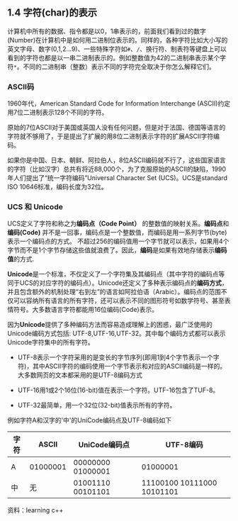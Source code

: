 
## 1.4 字符(char)的表示

计算机中所有的数据、指令都是以0，1串表示的，前面我们看到过的数字(Number)在计算机中是如何用二进制位表示的。同样的，各种字符比如大小写的英文字母、数字(0,1,2...9)、一些特殊字符如```#```、```/```、换行符、制表符等键盘上可以看到的字符也都是以一串二进制表示的。例如整数值为42的二进制串表示某个字符```*```。不同的二进制串（整数）表示不同的字符完全取决于你怎么解释它们。

### ASCII码

1960年代，American Standard Code for Information Interchange (ASCII)约定用7位二进制表示128个不同的字符。

原始的7位ASCII对于美国或英国人没有任何问题，但是对于法国、德国等语言的字符就不够用了，于是提出了扩展的用8位二进制表示字符的扩展ASCII字符编码。

如果你是中国、日本、朝鲜、阿拉伯人，8位ASCII编码就不行了，这些国家语言的字符（比如汉字）总共有将近88,000个，为了克服原始的ASCII的缺陷，1990年人们提出了“统一字符编码”Universal Character Set (UCS)。UCS是standard ISO 10646标准，编码长度为32位。

### UCS 和 Unicode

UCS定义了字符和称之为**编码点（Code Point）** 的整数值的映射关系。**编码点**和**编码(Code)** 并不是一回事，编码点是一个整数值，而编码是用一系列字节(byte)表示一个编码点的方式。 不超过256的编码值用一个字节就可以表示，如果用4个字节而不是1个字节存储这些值就浪费了。因此，**编码**是如果有效地存储表示**编码值**的方式.

**Unicode**是一个标准，不仅定义了一个字符集及其编码点（其中字符的编码点等同于UCS的对应字符的编码点）。Unicode还定义了多种表示编码点的**编码方式**，并且包含额外的机制处理“右到左”的语言如阿拉伯语（Arabic）。编码点的范围不仅可以容纳所有语言的所有字符，还可以表示不同的图形符号如数学符号、甚至表情符号。大多数语言字符都能用16位编码(Code)表示。

因为**Unicode**提供了多种编码方法而容易造成理解上的困惑，最广泛使用的Unicode编码方式包括: UTF-8,UTF-16,UTF-32。其中每个编码方式都可以表示Unicode字符集中的所有字符。

- UTF-8表示一个字符采用的是变长的字节序列(即用1到4个字节表示一个字符)，其中ASCII字符的编码使用一个字节表示和对应的ASCII编码是一样的。 大多数网页的文本都采用的是UTF-8编码方式

- UTF-16用1或2个16位(16-bit)值在表示一个字符。UTF-16包含了TUF-8。

- UTF-32最简单，用一个32位(32-bit)值表示所有的字符。


例如字符A和汉字的'中'的UniCode编码点及UTF-8编码如下




 字符 | ASCII |  UniCode编码点 | UTF-8编码 
---- | ---  | ---- | ------ 
 A  | 01000001  |  00000000 01000001  | 01000001
 中  | 无  |  01001110 00101101  | 11100100 10111000 10101101

 
 
资料：learning c++
